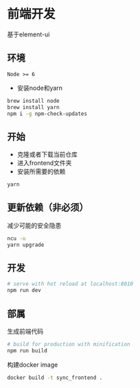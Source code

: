 # 前端开发

基于element-ui

## 环境

`Node >= 6`

- 安装node和yarn

``` bash
brew install node
brew install yarn
npm i -g npm-check-updates
```

## 开始

 - 克隆或者下载当前仓库
 - 进入frontend文件夹
 - 安装所需要的依赖

``` bash
yarn
```

## 更新依赖（非必须）
减少可能的安全隐患
``` bash
ncu -u
yarn upgrade
```

## 开发

``` bash
# serve with hot reload at localhost:8010
npm run dev
```

## 部属
生成前端代码
``` bash
# build for production with minification
npm run build
```
构建docker image
``` bash
docker build -t sync_frontend .
```
